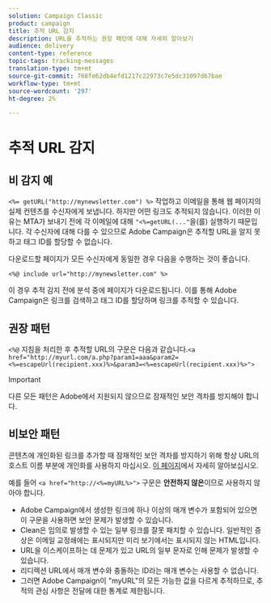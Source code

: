 ```yaml
---
solution: Campaign Classic
product: campaign
title: 추적 URL 감지
description: URL을 추적하는 권장 패턴에 대해 자세히 알아보기
audience: delivery
content-type: reference
topic-tags: tracking-messages
translation-type: tm+mt
source-git-commit: 768fe62db4efd1217c22973c7e5dc31097d67bae
workflow-type: tm+mt
source-wordcount: '297'
ht-degree: 2%

---
```



# 추적 URL 감지

## 비 감지 예

`<%= getURL("http://mynewsletter.com") %>` 작업하고 이메일을 통해 웹 페이지의 실제 컨텐츠를 수신자에게 보냅니다. 하지만 어떤 링크도 추적되지 않습니다. 이러한 이유는 MTA가 보내기 전에 각 이메일에 대해 `"<%=getURL(..."`을(를) 실행하기 때문입니다. 각 수신자에 대해 다를 수 있으므로 Adobe Campaign은 추적할 URL을 알지 못하고 태그 ID를 할당할 수 없습니다.

다운로드할 페이지가 모든 수신자에게 동일한 경우 다음을 수행하는 것이 좋습니다.

`<%@ include url="http://mynewsletter.com" %>`

이 경우 추적 감지 전에 분석 중에 페이지가 다운로드됩니다. 이를 통해 Adobe Campaign은 링크를 검색하고 태그 ID를 할당하며 링크를 추적할 수 있습니다.

## 권장 패턴

`<%@` 지침을 처리한 후 추적할 URL의 구문은 다음과 같습니다.`<a href="http://myurl.com/a.php?param1=aaa&param2=<%=escapeUrl(recipient.xxx)%>&param3=<%=escapeUrl(recipient.xxx)%>">`

>[!IMPORTANT]
>
>다른 모든 패턴은 Adobe에서 지원되지 않으므로 잠재적인 보안 격차를 방지해야 합니다.

## 비보안 패턴

콘텐츠에 개인화된 링크를 추가할 때 잠재적인 보안 격차를 방지하기 위해 항상 URL의 호스트 이름 부분에 개인화를 사용하지 마십시오. [이 페이지](../../installation/using/privacy.md#url-personalization)에서 자세히 알아보십시오.

예를 들어 `<a href="http://<%=myURL%>">` 구문은 **안전하지 않은**&#x200B;이므로 사용하지 않아야 합니다.

* Adobe Campaign에서 생성한 링크에 하나 이상의 매개 변수가 포함되어 있으면 이 구문을 사용하면 보안 문제가 발생할 수 있습니다.
* Clean은 임의로 발생할 수 있는 일부 링크를 잘못 패치할 수 있습니다. 일반적인 증상은 이메일 교정쇄에는 표시되지만 미리 보기에서는 표시되지 않는 HTML입니다.
* URL을 이스케이프하는 데 문제가 있고 URL의 일부 문자로 인해 문제가 발생할 수 있습니다.
* 리디렉션 URL에서 매개 변수와 충돌하는 ID라는 매개 변수는 사용할 수 없습니다.
* 그러면 Adobe Campaign이 &quot;myURL&quot;의 모든 가능한 값을 다르게 추적하므로, 추적의 관심 사항은 전달에 대한 통계로 제한됩니다.
